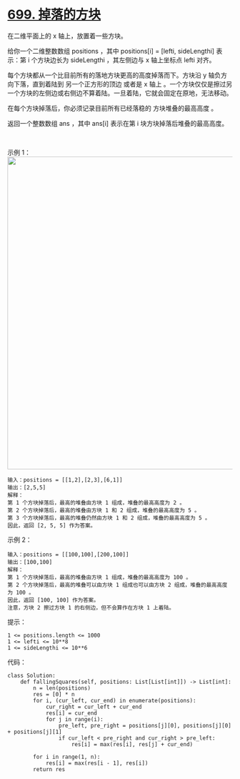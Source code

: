 # [699. 掉落的方块](https://leetcode.cn/problems/falling-squares/)

在二维平面上的 x 轴上，放置着一些方块。

给你一个二维整数数组 positions ，其中 positions[i] = [lefti, sideLengthi] 表示：第 i 个方块边长为 sideLengthi ，其左侧边与 x 轴上坐标点 lefti 对齐。

每个方块都从一个比目前所有的落地方块更高的高度掉落而下。方块沿 y 轴负方向下落，直到着陆到 另一个正方形的顶边 或者是 x 轴上 。一个方块仅仅是擦过另一个方块的左侧边或右侧边不算着陆。一旦着陆，它就会固定在原地，无法移动。

在每个方块掉落后，你必须记录目前所有已经落稳的 方块堆叠的最高高度 。

返回一个整数数组 ans ，其中 ans[i] 表示在第 i 块方块掉落后堆叠的最高高度。

 

示例 1：
<img src="https://assets.leetcode.com/uploads/2021/04/28/fallingsq1-plane.jpg" width="700" />
```
输入：positions = [[1,2],[2,3],[6,1]]
输出：[2,5,5]
解释：
第 1 个方块掉落后，最高的堆叠由方块 1 组成，堆叠的最高高度为 2 。
第 2 个方块掉落后，最高的堆叠由方块 1 和 2 组成，堆叠的最高高度为 5 。
第 3 个方块掉落后，最高的堆叠仍然由方块 1 和 2 组成，堆叠的最高高度为 5 。
因此，返回 [2, 5, 5] 作为答案。
```
示例 2：
```
输入：positions = [[100,100],[200,100]]
输出：[100,100]
解释：
第 1 个方块掉落后，最高的堆叠由方块 1 组成，堆叠的最高高度为 100 。
第 2 个方块掉落后，最高的堆叠可以由方块 1 组成也可以由方块 2 组成，堆叠的最高高度为 100 。
因此，返回 [100, 100] 作为答案。
注意，方块 2 擦过方块 1 的右侧边，但不会算作在方块 1 上着陆。
```

提示：
```
1 <= positions.length <= 1000
1 <= lefti <= 10**8
1 <= sideLengthi <= 10**6
```

代码：
```python3
class Solution:
    def fallingSquares(self, positions: List[List[int]]) -> List[int]:
        n = len(positions)
        res = [0] * n
        for i, (cur_left, cur_end) in enumerate(positions):
            cur_right = cur_left + cur_end
            res[i] = cur_end
            for j in range(i):
                pre_left, pre_right = positions[j][0], positions[j][0] + positions[j][1]
                if cur_left < pre_right and cur_right > pre_left:
                    res[i] = max(res[i], res[j] + cur_end)
        
        for i in range(1, n):
            res[i] = max(res[i - 1], res[i])
        return res
```